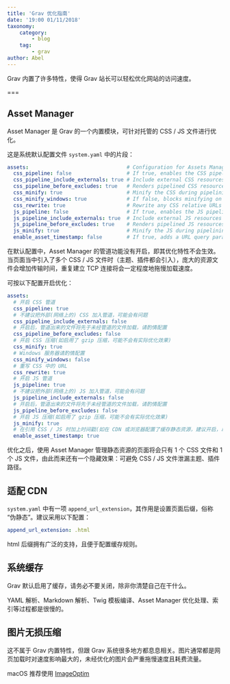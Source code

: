 ```yaml
---
title: 'Grav 优化指南'
date: '19:00 01/11/2018'
taxonomy:
    category:
        - blog
    tag:
        - grav
author: Abel
---
```


Grav 内置了许多特性，使得 Grav 站长可以轻松优化网站的访问速度。

===

## Asset Manager

Asset Manager 是 Grav 的一个内置模块，可针对托管的 CSS / JS 文件进行优化。

这是系统默认配置文件  `system.yaml` 中的片段：

```yaml
assets:                                # Configuration for Assets Manager (JS, CSS)
  css_pipeline: false                  # If true, enables the CSS pipeline, combining multiple CSS resources into one
  css_pipeline_include_externals: true # Include external CSS resources from the pipeline
  css_pipeline_before_excludes: true   # Renders pipelined CSS resources before non-pipelined CSS resources
  css_minify: true                     # Minify the CSS during pipelining
  css_minify_windows: true             # If false, blocks minifying on Windows servers
  css_rewrite: true                    # Rewrite any CSS relative URLs during pipelining
  js_pipeline: false                   # If true, enables the JS pipeline, combining multiple JS resources into one
  js_pipeline_include_externals: true  # Include external JS resources from the pipeline
  js_pipeline_before_excludes: true    # Renders pipelined JS resources before non-pipelined JS resources
  js_minify: true                      # Minify the JS during pipelining
  enable_asset_timestamp: false        # If true, adds a URL query parameter to each asset link for cache invalidation
```

在默认配置中，Asset Manager 的管道功能没有开启，即其优化特性不会生效。当页面当中引入了多个 CSS / JS 文件时（主题、插件都会引入），庞大的资源文件会增加传输时间，重复建立 TCP 连接将会一定程度地拖慢加载速度。

可按以下配置开启优化：

```Yaml
assets:
  # 开启 CSS 管道
  css_pipeline: true
  # 不建议把外部(网络上的) CSS 加入管道，可能会有问题
  css_pipeline_include_externals: false
  # 开启后，管道出来的文件将先于未经管道的文件加载，请酌情配置
  css_pipeline_before_excludes: false
  # 开启 CSS 压缩(如启用了 gzip 压缩，可能不会有实际优化效果)
  css_minify: true
  # Windows 服务器请酌情配置
  css_minify_windows: false
  # 重写 CSS 中的 URL
  css_rewrite: true
  # 开启 JS 管道
  js_pipeline: true
  # 不建议把外部(网络上的) JS 加入管道，可能会有问题
  js_pipeline_include_externals: false
  # 开启后，管道出来的文件将先于未经管道的文件加载，请酌情配置
  js_pipeline_before_excludes: false
  # 开启 JS 压缩(如启用了 gzip 压缩，可能不会有实际优化效果)
  js_minify: true
  # 在引用 CSS / JS 时加上时间戳(如在 CDN 或浏览器配置了缓存静态资源，建议开启，以确保静态资源及时更新)
  enable_asset_timestamp: true
```
优化之后，使用 Asset Manager 管理静态资源的页面将会只有 1 个 CSS 文件和 1 个 JS 文件，由此而来还有一个隐藏效果：可避免 CSS / JS 文件泄漏主题、插件路径。

## 适配 CDN

  `system.yaml` 中有一项 `append_url_extension`，其作用是设置页面后缀，俗称 “伪静态”。建议采用以下配置：

```yaml
append_url_extension: .html
```

html 后缀拥有广泛的支持，且便于配置缓存规则。

## 系统缓存

Grav 默认启用了缓存，请务必不要关闭，除非你清楚自己在干什么。

YAML 解析、Markdown 解析、Twig 模板编译、Asset Manager 优化处理、索引等过程都是很慢的。

## 图片无损压缩

这不属于 Grav 内置特性，但跟 Grav 系统很多地方都息息相关。图片通常都是网页加载时对速度影响最大的，未经优化的图片会严重拖慢速度且耗费流量。

macOS 推荐使用 [ImageOptim](https://imageoptim.com/mac)